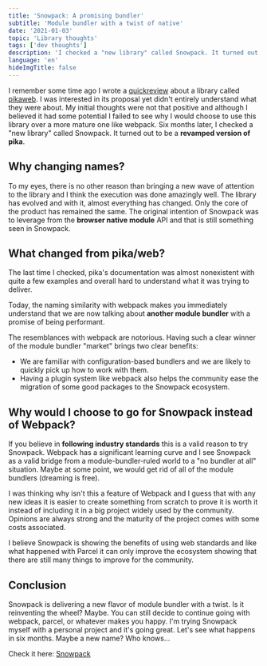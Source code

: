 ```yaml
---
title: 'Snowpack: A promising bundler'
subtitle: 'Module bundler with a twist of native'
date: '2021-01-03'
topic: 'Library thoughts'
tags: ['dev thoughts']
description: 'I checked a "new library" called Snowpack. It turned out to be a revamped version of pika'
language: 'en'
hideImgTitle: false
---
```


I remember some time ago I wrote a [quickreview](/023-quickreviews-introduction/) about a library called [pikaweb](/024-quickreviews-pikaweb/). I was interested in its proposal yet didn't entirely understand what they were about. My initial thoughts were not that positive and although I believed it had some potential I failed to see why I would choose to use this library over a more mature one like webpack. Six months later, I checked a "new library" called Snowpack. It turned out to be a **revamped version of pika**.

## Why changing names?

To my eyes, there is no other reason than bringing a new wave of attention to the library and I think the execution was done amazingly well. The library has evolved and with it, almost everything has changed. Only the core of the product has remained the same. The original intention of Snowpack was to leverage from the **browser native module** API and that is still something seen in Snowpack.

## What changed from pika/web?

The last time I checked, pika's documentation was almost nonexistent with quite a few examples and overall hard to understand what it was trying to deliver.

Today, the naming similarity with webpack makes you immediately understand that we are now talking about **another module bundler** with a promise of being performant.

The resemblances with webpack are notorious. Having such a clear winner of the module bundler "market" brings two clear benefits:

- We are familiar with configuration-based bundlers and we are likely to quickly pick up how to work with them.
- Having a plugin system like webpack also helps the community ease the migration of some good packages to the Snowpack ecosystem.

## Why would I choose to go for Snowpack instead of Webpack?

If you believe in **following industry standards** this is a valid reason to try Snowpack. Webpack has a significant learning curve and I see Snowpack as a valid bridge from a module-bundler-ruled world to a "no bundler at all" situation. Maybe at some point, we would get rid of all of the module bundlers (dreaming is free).

I was thinking why isn't this a feature of Webpack and I guess that with any new ideas it is easier to create something from scratch to prove it is worth it instead of including it in a big project widely used by the community. Opinions are always strong and the maturity of the project comes with some costs associated.

I believe Snowpack is showing the benefits of using web standards and like what happened with Parcel it can only improve the ecosystem showing that there are still many things to improve for the community.

## Conclusion

Snowpack is delivering a new flavor of module bundler with a twist. Is it reinventing the wheel? Maybe. You can still decide to continue going with webpack, parcel, or whatever makes you happy. I'm trying Snowpack myself with a personal project and it's going great. Let's see what happens in six months. Maybe a new name? Who knows...

Check it here: [Snowpack](https://www.snowpack.dev/)
